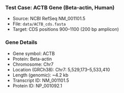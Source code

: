 ### Test Case: ACTB Gene (Beta-actin, Human)
- Source: NCBI RefSeq NM_001101.5
- File: `data/ACTB_cds.fasta`
- Target: CDS positions 900–1100 (200 bp amplicon)

### Gene Details
- Gene symbol: ACTB
- Protein: Beta-actin
- Chromosome: Chr7
- Location (GRCh38): Chr7: 5,529,173–5,533,410
- Length (genomic): ~4.2 kb
- Transcript ID: NM_001101.5
- Protein ID: NP_001092.1